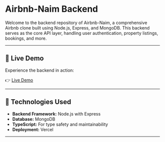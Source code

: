 # Airbnb-Naim Backend

Welcome to the backend repository of Airbnb-Naim, a comprehensive Airbnb clone built using Node.js, Express, and MongoDB. This backend serves as the core API layer, handling user authentication, property listings, bookings, and more.

---

## 🚀 Live Demo

Experience the backend in action:

👉 [Live Demo](https://airbnb-naim-backend.vercel.app)

---

## 🧩 Technologies Used

- **Backend Framework:** Node.js with Express
- **Database:** MongoDB
- **TypeScript:** For type safety and maintainability
- **Deployment:** Vercel

---
